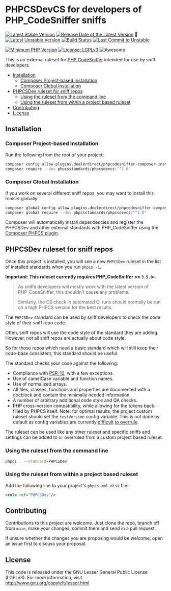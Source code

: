 PHPCSDevCS for developers of PHP_CodeSniffer sniffs
=====================================================

[![Latest Stable Version](https://poser.pugx.org/phpcsstandards/phpcsdevcs/v/stable)](https://packagist.org/packages/phpcsstandards/phpcsdevcs)
[![Release Date of the Latest Version](https://img.shields.io/github/release-date/PHPCSStandards/PHPCSDevCS.svg?maxAge=1800)](https://github.com/PHPCSStandards/PHPCSDevCS/releases)
:construction:
[![Latest Unstable Version](https://img.shields.io/badge/unstable-dev--main-e68718.svg?maxAge=2419200)](https://packagist.org/packages/phpcsstandards/phpcsdevcs#dev-main)
[![Build Status](https://github.com/PHPCSStandards/PHPCSDevCS/workflows/CI/badge.svg?branch=main)](https://github.com/PHPCSStandards/PHPCSDevCS/actions)
[![Last Commit to Unstable](https://img.shields.io/github/last-commit/PHPCSStandards/PHPCSDevCS/main.svg)](https://github.com/PHPCSStandards/PHPCSDevCS/commits/main)

[![Minimum PHP Version](https://img.shields.io/packagist/php-v/phpcsstandards/phpcsdevcs.svg?maxAge=3600)](https://packagist.org/packages/phpcsstandards/phpcsdevcs)
[![License: LGPLv3](https://poser.pugx.org/phpcsstandards/phpcsdevcs/license)](https://github.com/PHPCSStandards/PHPCSDevCS/blob/main/LICENSE)
![Awesome](https://img.shields.io/badge/awesome%3F-yes!-brightgreen.svg)


This is an external ruleset for [PHP CodeSniffer](https://github.com/squizlabs/PHP_CodeSniffer) intended for use by sniff developers.

* [Installation](#installation)
    + [Composer Project-based Installation](#composer-project-based-installation)
    + [Composer Global Installation](#composer-global-installation)
* [PHPCSDev ruleset for sniff repos](#phpcsdev-ruleset-for-sniff-repos)
    + [Using the ruleset from the command line](#using-the-ruleset-from-the-command-line)
    + [Using the ruleset from within a project based ruleset](#using-the-ruleset-from-within-a-project-based-ruleset)
* [Contributing](#contributing)
* [License](#license)


Installation
-------------------------------------------

### Composer Project-based Installation

Run the following from the root of your project:
```bash
composer config allow-plugins.dealerdirect/phpcodesniffer-composer-installer true
composer require --dev phpcsstandards/phpcsdevcs:"^1.0"
```

### Composer Global Installation

If you work on several different sniff repos, you may want to install this toolset globally:
```bash
composer global config allow-plugins.dealerdirect/phpcodesniffer-composer-installer true
composer global require --dev phpcsstandards/phpcsdevcs:"^1.0"
```

Composer will automatically install dependencies and register the PHPCSDev and other external standards with PHP_CodeSniffer using the [Composer PHPCS plugin](https://github.com/PHPCSStandards/composer-installer).


PHPCSDev ruleset for sniff repos
------------------------------

Once this project is installed, you will see a new `PHPCSDev` ruleset in the list of installed standards when you run `phpcs -i`.

**Important: This ruleset currently requires PHP_CodeSniffer >= `3.5.0+`.**

> As sniffs developers will mostly work with the latest version of PHP_CodeSniffer, this shouldn't cause any problems.
>
> Similarly, the CS check in automated CI runs should normally be run on a high PHPCS version for the best results.

The `PHPCSDev` standard can be used by sniff developers to check the code style of their sniff repo code.

Often, sniff repos will use the code style of the standard they are adding. However, not all sniff repos are actually about code style.

So for those repos which need a basic standard which will still keep their code-base consistent, this standard should be useful.

The standard checks your code against the following:
* Compliance with [PSR-12](https://www.php-fig.org/psr/psr-12/), with a few exceptions.
* Use of camelCase variable and function names.
* Use of normalized arrays.
* All files, classes, functions and properties are documented with a docblock and contain the minimally needed information.
* A number of arbitrary additional code style and QA checks.
* PHP cross-version compatibility, while allowing for the tokens back-filled by PHPCS itself.
    Note: for optimal results, the project custom ruleset should set the `testVersion` config variable.
    This is not done by default as config variables are currently [difficult](https://github.com/squizlabs/PHP_CodeSniffer/issues/2197) [to overrule](https://github.com/squizlabs/PHP_CodeSniffer/issues/1821).

The ruleset can be used like any other ruleset and specific sniffs and settings can be added to or overruled from a custom project based ruleset.

### Using the ruleset from the command line
```bash
phpcs . --standard=PHPCSDev
```

### Using the ruleset from within a project based ruleset

Add the following line to your project's `phpcs.xml.dist` file:
```xml
<rule ref="PHPCSDev"/>
```


Contributing
-------
Contributions to this project are welcome. Just clone the repo, branch off from `main`, make your changes, commit them and send in a pull request.

If unsure whether the changes you are proposing would be welcome, open an issue first to discuss your proposal.

License
-------
This code is released under the GNU Lesser General Public License (LGPLv3). For more information, visit http://www.gnu.org/copyleft/lesser.html
